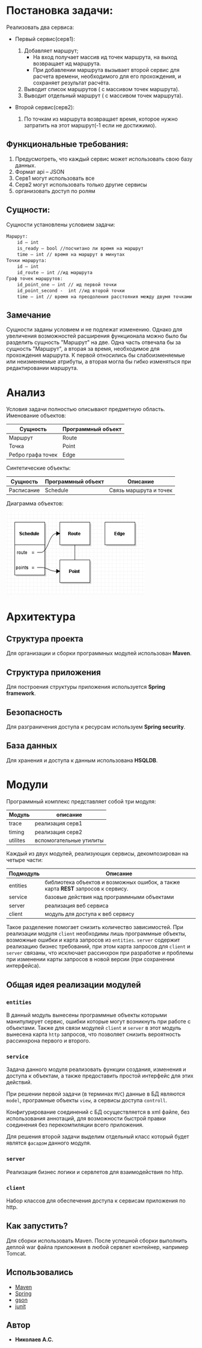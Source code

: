 # Постановка задачи:
Реализовать два сервиса:
  - Первый сервис(серв1):
    1. Добавляет маршрут; 
       - На вход получает массив ид точек маршрута, на выход возвращает ид маршрута.
       - При добавлении маршрута вызывает второй сервис для расчета времени, необходимого для его прохождения, и сохраняет результат расчёта.
    1. Выводит список маршрутов ( с массивом точек маршрута).
    1. Выводит отдельный маршрут ( с массивом точек маршрута).
 
  - Второй сервис(серв2):
    1. По точкам из маршрута возвращает время, которое нужно затратить на этот маршрут(-1 если не достижимо).

## Функциональные требования:
 1. Предусмотреть, что каждый сервис может использовать свою базу данных.
 1. Формат api – JSON
 1. Серв1 могут использовать все
 1. Серв2 могут использовать только другие сервисы
 1. организовать доступ по ролям

## Сущности:
Сущности установлены условием задачи:
```
Маршрут:
    id – int
    is_ready – bool //посчитано ли время на маршрут
    time – int // время на маршрут в минутах
Точки маршрута:
    id – int
    id_route – int //ид маршрута
Граф точек маршрутов:
    id_point_one – int // ид первой точки
    id_point_second -  int //ид второй точки
    time – int // время на преодоления расстояния между двумя точками
```

## Замечание
Сущности заданы условием и не подлежат изменению. Однако для увеличения возможностей 
расширения функционала можно было бы разделить сущность "Маршрут" на две. Одна часть 
отвечала бы за сущность "Маршрут", а вторая за время, необходимое для прохождения маршрута.
К первой относились бы слабоизменяемые или неизменяемые атрибуты, а вторая могла бы
гибко изменяться при редактировании маршрута. 

# Анализ
Условия задачи полностью описывают предметную область.
Именование объектов:

Сущность          | Программный объект 
-------------------|-------------------
 Маршрут           | Route              
 Точка             | Point             
 Ребро графа точек | Edge              

Синтетические объекты:

Сущность          | Программный объект | Описание
-------------------|-------------------|------------------------
 Расписание        | Schedule          | Связь маршрута и точек

Диаграмма объектов:

![Objects](pic/objects.png) 

# Архитектура

## Структура проекта
Для организации и сборки программных модулей использован <b>Maven</b>.
 
## Структура приложения
Для построения структуры приложения используется <b>Spring framework</b>. 
 
## Безопасность
Для разграничения доступа к ресурсам используем <b>Spring security</b>. 
 
## База данных
Для хранения и доступа к данным использована <b>HSQLDB</b>.

# Модули
Программный комплекс представляет собой три модуля:

Модуль   | описание
---------|---------
trace    | реализация серв1
timing   | реализация серв2
utilites | вспомогательные утилиты

Каждый из двух модулей, реализующих сервисы, декомпозирован на четыре части:

Подмодуль | Описание
----------|-------------------
entities  | библиотека объектов и возможных ошибок, а также карта <b>REST</b> запросов к сервису.  
service   | базовые действия над программными объектами 
server    | реализация веб сервиса
client    | модуль для доступа к веб сервису

Такое разделение помогает снизить количество зависимостей.
При реализации модуля `client` необходимы лишь программные объекты, возможные ошибки и карта запросов из `entities`.
`server` содержит реализацию бизнес требований, при этом карта запросов для `client` и `server` связаны,
что исключает рассинхрон при разработке и проблемы при изменении карты запросов в новой версии (при сохранении интерфейса).   

## Общая идея реализации модулей
### `entities`
В данный модуль вынесены программные объекты которыми манипулирует сервис, ошибки которые могут возникнуть
при работе с объектами.
Также для связи модулей `client` и `server` в этот модуль вынесена карта `http` запросов, что позволяет
снизить вероятность рассинхрона первого и второго.
    
### `service`
Задача данного модуля реализовать функции создания, изменения и доступа к объектам,
а также предоставить простой интерфейс для этих действий.

При решении первой задачи (в терминах `MVC`) данные в БД являются `model`, програмные объекты `view`, 
а сервисы доступа `controll`. 

Конфигурирование соединений с БД осуществляется в xml файле, без использования аннотаций,
для возможности быстрой правки соединения без перекомпиляции всего приложения. 

Для решения второй задачи выделим отдельный класс который будет являтся `фасадом` данного модуля.
   
### `server`
Реализация бизнес логики и сервлетов для взаимодействия по http.

### `client`
Набор классов для обеспечения доступа к сервисам приложения по http.   

## Как запустить?
Для сборки использовать Maven. После успешной сборки выполнить деплой war файла приложения в любой 
сервлет контейнер, например Tomcat. 

## Использовались

* [Maven](https://maven.apache.org/)
* [Spring](https://spring.io/)
* [gson](https://github.com/google/gson)
* [junit](https://junit.org/junit5/)

## Автор

* **Николаев А.С.**